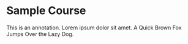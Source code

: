 # Sample Course

This is an annotation. Lorem ipsum dolor sit amet. A Quick Brown Fox Jumps Over the Lazy Dog.